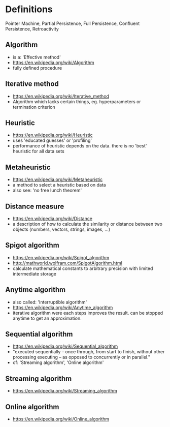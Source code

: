 # Definitions

Pointer Machine, Partial Persistence, Full Persistence, Confluent Persistence, Retroactivity

## Algorithm
- is a: 'Effective method'
- https://en.wikipedia.org/wiki/Algorithm
- fully defined procedure

## Iterative method
- https://en.wikipedia.org/wiki/Iterative_method
- Algorithm which lacks certain things, eg. hyperparameters or termination criterion

## Heuristic
- https://en.wikipedia.org/wiki/Heuristic
- uses 'educated guesses' or 'profiling'
- performance of heuristic depends on the data. there is no 'best' heuristic for all data sets

## Metaheuristic
- https://en.wikipedia.org/wiki/Metaheuristic
- a method to select a heuristic based on data
- also see: 'no free lunch theorem'

## Distance measure
- https://en.wikipedia.org/wiki/Distance
- a description of how to calculate the similarity or distance between two objects (numbers, vectors, strings, images, ...)

## Spigot algorithm
- https://en.wikipedia.org/wiki/Spigot_algorithm
- http://mathworld.wolfram.com/SpigotAlgorithm.html
- calculate mathematical constants to arbitrary precision with limited intermediate storage

## Anytime algorithm
- also called: 'Interruptible algorithm'
- https://en.wikipedia.org/wiki/Anytime_algorithm
- iterative algorithm were each steps improves the result. can be stopped anytime to get an approximation.

## Sequential algorithm
- https://en.wikipedia.org/wiki/Sequential_algorithm
- "executed sequentially – once through, from start to finish, without other processing executing – as opposed to concurrently or in parallel."
- cf: 'Streaming algorithm', 'Online algorithm'

## Streaming algorithm
- https://en.wikipedia.org/wiki/Streaming_algorithm

## Online algorithm
- https://en.wikipedia.org/wiki/Online_algorithm
